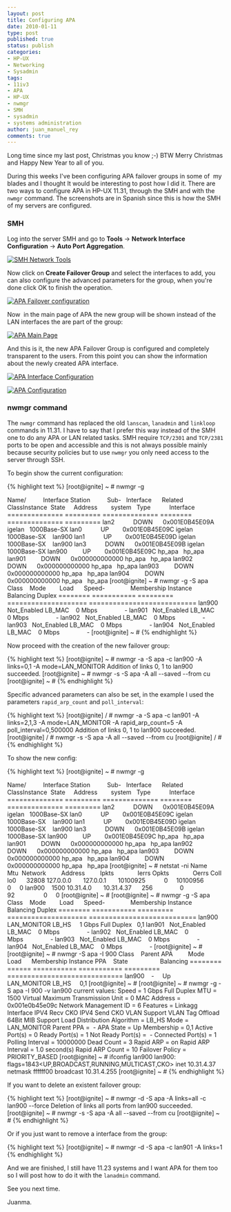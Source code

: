 ```yaml
---
layout: post
title: Configuring APA
date: 2010-01-11
type: post
published: true
status: publish
categories:
- HP-UX
- Networking
- Sysadmin
tags:
- 11iv3
- APA
- HP-UX
- nwmgr
- SMH
- sysadmin
- systems administration
author: juan_manuel_rey
comments: true
---
```


Long time since my last post, Christmas you know ;-) BTW Merry Christmas and Happy New Year to all of you.

During this weeks I've been configuring APA failover groups in some of  my blades and I thought It would be interesting to post how I did it. There are two ways to configure APA in HP-UX 11.31, through the SMH and with the `nwmgr` command. The screenshots are in Spanish since this is how the SMH of my servers are configured.

### SMH

Log into the server SMH and go to **Tools** -> **Network Interface Configuration** -> **Auto Port Aggregation**.

[![SMH Network Tools](/images/smh_network_tools_apa.jpg "SMH APA")]({{site.url}}/images/smh_network_tools_apa.jpg)

Now click on **Create Failover Group** and select the interfaces to add, you can also configure the advanced parameters for the group, when you're done click OK to finish the operation.

[![APA Failover configuration](/images/apa_failover_advanced.jpg "APA Failover configuration")]({{site.url}}/images/apa_failover_advanced.jpg)

Now  in the main page of APA the new group will be shown instead of the LAN interfaces the are part of the group:

[![APA Main Page](/images/apa_finished.jpg "APA Main page")]({{site.url}}/images/apa_finished.jpg)

And this is it, the new APA Failover Group is configured and completely transparent to the users. From this point you can show the information about the newly created APA interface.

[![APA Interface Configuration](/images/apa_showing_interface1.jpg "APA Interface Configuration")]({{site.url}}/images/apa_showing_interface1.jpg)

[![APA Configuration](/images/apa_showing_config1.jpg "APA Configuration")]({{site.url}}/images/apa_showing_config1.jpg)

### nwmgr command

The `nwmgr` command has replaced the old `lanscan`, `lanadmin` and `linkloop` commands in 11.31. I have to say that I prefer this way instead of the SMH one to do any APA or LAN related tasks. SMH require `TCP/2301` and `TCP/2381` ports to be open and accessible and this is not always possible mainly because security policies but to use `nwmgr` you only need access to the server through SSH.

To begin show the current configuration:

{% highlight text %}
[root@ignite] ~ # nwmgr -g

Name/          Interface Station          Sub-   Interface      Related
ClassInstance  State     Address        system   Type           Interface
============== ========= ============== ======== ============== =========
lan2           DOWN      0x001E0B45E09A igelan   1000Base-SX
lan0           UP        0x001E0B45E09C igelan   1000Base-SX    lan900
lan1           UP        0x001E0B45E09D igelan   1000Base-SX    lan900
lan3           DOWN      0x001E0B45E09B igelan   1000Base-SX
lan900         UP        0x001E0B45E09C hp_apa   hp_apa
lan901         DOWN      0x000000000000 hp_apa   hp_apa
lan902         DOWN      0x000000000000 hp_apa   hp_apa
lan903         DOWN      0x000000000000 hp_apa   hp_apa
lan904         DOWN      0x000000000000 hp_apa   hp_apa
[root@ignite] ~ # nwmgr -g -S apa
Class    Mode        Load      Speed-               Membership
Instance             Balancing Duplex
======== =========== ========= ==================== ===========================
lan900   Not_Enabled LB_MAC    0 Mbps                -
lan901   Not_Enabled LB_MAC    0 Mbps                -
lan902   Not_Enabled LB_MAC    0 Mbps                -
lan903   Not_Enabled LB_MAC    0 Mbps                -
lan904   Not_Enabled LB_MAC    0 Mbps                -
[root@ignite] ~ #
{% endhighlight %}

Now proceed with the creation of the new failover group:

{% highlight text %}
[root@ignite] ~ # nwmgr -a -S apa -c lan900 -A links=0,1 -A mode=LAN_MONITOR
Addition of links 0, 1 to lan900 succeeded.
[root@ignite] ~ # nwmgr -s -S apa -A all --saved --from cu
[root@ignite] ~ #
{% endhighlight %}

Specific advanced parameters can also be set, in the example I used the parameters `rapid_arp_count` and `poll_interval`:

{% highlight text %}
[root@ignite] / # nwmgr -a -S apa -c lan901 -A links=2,1,3 -A mode=LAN_MONITOR -A rapid_arp_count=5 -A poll_interval=0,500000
Addition of links 0, 1 to lan900 succeeded.
[root@ignite] / # nwmgr -s -S apa -A all --saved --from cu
[root@ignite] / #
{% endhighlight %}

To show the new config:

{% highlight text %}
[root@ignite] ~ # nwmgr -g

Name/          Interface Station          Sub-   Interface      Related
ClassInstance  State     Address        system   Type           Interface
============== ========= ============== ======== ============== =========
lan2           DOWN      0x001E0B45E09A igelan   1000Base-SX
lan0           UP        0x001E0B45E09C igelan   1000Base-SX    lan900
lan1           UP        0x001E0B45E09D igelan   1000Base-SX    lan900
lan3           DOWN      0x001E0B45E09B igelan   1000Base-SX
lan900         UP        0x001E0B45E09C hp_apa   hp_apa
lan901         DOWN      0x000000000000 hp_apa   hp_apa
lan902         DOWN      0x000000000000 hp_apa   hp_apa
lan903         DOWN      0x000000000000 hp_apa   hp_apa
lan904         DOWN      0x000000000000 hp_apa   hp_apa
[root@ignite] ~ # netstat -ni
Name      Mtu  Network         Address         Ipkts              Ierrs Opkts              Oerrs Coll
lo0      32808 127.0.0.0       127.0.0.1       10100925           0     10100956           0     0
lan900    1500 10.31.4.0       10.31.4.37      256                0     92                 0     0
[root@ignite] ~ #
[root@ignite] ~ # nwmgr -g -S apa
Class    Mode        Load      Speed-               Membership
Instance             Balancing Duplex
======== =========== ========= ==================== ===========================
lan900   LAN_MONITOR LB_HS     1 Gbps Full Duplex   0,1
lan901   Not_Enabled LB_MAC    0 Mbps                -
lan902   Not_Enabled LB_MAC    0 Mbps                -
lan903   Not_Enabled LB_MAC    0 Mbps                -
lan904   Not_Enabled LB_MAC    0 Mbps                -
[root@ignite] ~ #
[root@ignite] ~ # nwmgr -S apa -I 900
Class    Parent APA         Mode        Load      Membership
Instance PPA    State                   Balancing
======== ====== =========== =========== ========= =============================
lan900    -     Up          LAN_MONITOR LB_HS     0,1
[root@ignite] ~ #
[root@ignite] ~ # nwmgr -g -S apa -I 900 -v
lan900 current values:
 Speed = 1 Gbps Full Duplex
 MTU = 1500
 Virtual Maximum Transmission Unit = 0
 MAC Address = 0x001e0b45e09c
 Network Management ID = 6
 Features = Linkagg Interface
 IPV4 Recv CKO
 IPV4 Send CKO
 VLAN Support
 VLAN Tag Offload
 64Bit MIB Support
 Load Distribution Algorithm = LB_HS
 Mode = LAN_MONITOR
 Parent PPA =  -
 APA State = Up
 Membership = 0,1
 Active Port(s) = 0
 Ready Port(s) = 1
 Not Ready Port(s) =  -
 Connected Port(s) = 1
 Polling Interval = 10000000
 Dead Count = 3
 Rapid ARP = on
 Rapid ARP Interval = 1.0 second(s)
 Rapid ARP Count = 10
 Failover Policy = PRIORITY_BASED
[root@ignite] ~ # ifconfig lan900
lan900: flags=1843<UP,BROADCAST,RUNNING,MULTICAST,CKO>
 inet 10.31.4.37 netmask ffffff00 broadcast 10.31.4.255
[root@ignite] ~ #
{% endhighlight %}

If you want to delete an existent failover group:

{% highlight text %}
[root@ignite] ~ # nwmgr -d -S apa -A links=all -c lan900 --force
Deletion of links all ports from lan900 succeeded.
[root@ignite] ~ # nwmgr -s -S apa -A all --saved --from cu
[root@ignite] ~ #
{% endhighlight %}

Or if you just want to remove a interface from the group:

{% highlight text %}
[root@ignite] ~ # nwmgr -d -S apa -c lan901 -A links=1
{% endhighlight %}

And we are finished, I still have 11.23 systems and I want APA for them too so I will post how to do it with the `lanadmin` command.

See you next time.

Juanma.
